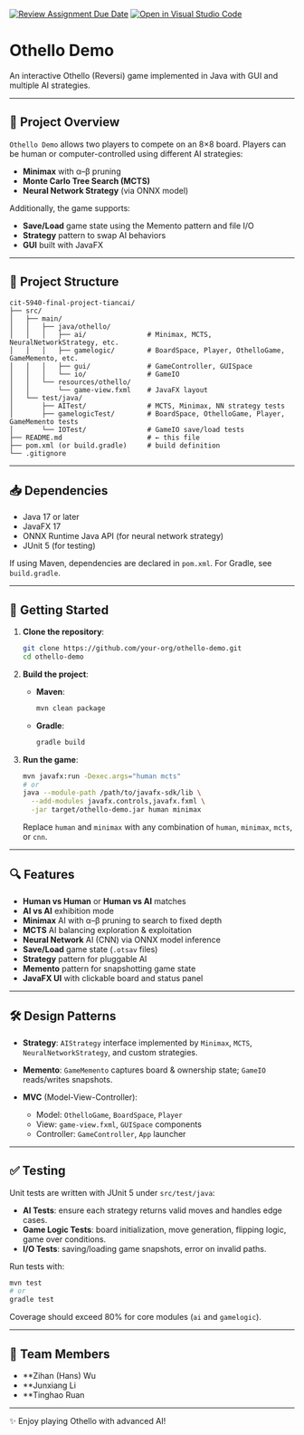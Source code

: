 [![Review Assignment Due Date](https://classroom.github.com/assets/deadline-readme-button-22041afd0340ce965d47ae6ef1cefeee28c7c493a6346c4f15d667ab976d596c.svg)](https://classroom.github.com/a/nK589Lr0)
[![Open in Visual Studio Code](https://classroom.github.com/assets/open-in-vscode-2e0aaae1b6195c2367325f4f02e2d04e9abb55f0b24a779b69b11b9e10269abc.svg)](https://classroom.github.com/online_ide?assignment_repo_id=18841709&assignment_repo_type=AssignmentRepo)
# Othello Demo

An interactive Othello (Reversi) game implemented in Java with GUI and multiple AI strategies.

---

## 🎯 Project Overview

`Othello Demo` allows two players to compete on an 8×8 board. Players can be human or computer-controlled using different AI strategies:

* **Minimax** with α–β pruning
* **Monte Carlo Tree Search (MCTS)**
* **Neural Network Strategy** (via ONNX model)

Additionally, the game supports:

* **Save/Load** game state using the Memento pattern and file I/O
* **Strategy** pattern to swap AI behaviors
* **GUI** built with JavaFX

---

## 📂 Project Structure

```
cit-5940-final-project-tiancai/
├── src/
│   ├── main/
│   │   ├── java/othello/
│   │   │   ├── ai/               # Minimax, MCTS, NeuralNetworkStrategy, etc.
│   │   │   ├── gamelogic/        # BoardSpace, Player, OthelloGame, GameMemento, etc.
│   │   │   ├── gui/              # GameController, GUISpace
│   │   │   └── io/               # GameIO
│   │   └── resources/othello/
│   │       └── game-view.fxml    # JavaFX layout
│   └── test/java/
│       ├── AITest/               # MCTS, Minimax, NN strategy tests
│       ├── gamelogicTest/        # BoardSpace, OthelloGame, Player, GameMemento tests
│       └── IOTest/               # GameIO save/load tests
├── README.md                     # ← this file
├── pom.xml (or build.gradle)     # build definition
└── .gitignore
```

---


## 📥 Dependencies

* Java 17 or later
* JavaFX 17
* ONNX Runtime Java API (for neural network strategy)
* JUnit 5 (for testing)

If using Maven, dependencies are declared in `pom.xml`. For Gradle, see `build.gradle`.

---

## 🚀 Getting Started

1. **Clone the repository**:

   ```bash
   git clone https://github.com/your-org/othello-demo.git
   cd othello-demo
   ```

2. **Build the project**:

   * **Maven**:

     ```bash
     mvn clean package
     ```
   * **Gradle**:

     ```bash
     gradle build
     ```

3. **Run the game**:

   ```bash
   mvn javafx:run -Dexec.args="human mcts"
   # or
   java --module-path /path/to/javafx-sdk/lib \
     --add-modules javafx.controls,javafx.fxml \
     -jar target/othello-demo.jar human minimax
   ```

   Replace `human` and `minimax` with any combination of `human`, `minimax`, `mcts`, or `cnn`.

---

## 🔍 Features

* **Human vs Human** or **Human vs AI** matches
* **AI vs AI** exhibition mode
* **Minimax** AI with α–β pruning to search to fixed depth
* **MCTS** AI balancing exploration & exploitation
* **Neural Network** AI (CNN) via ONNX model inference
* **Save/Load** game state (`.otsav` files)
* **Strategy** pattern for pluggable AI
* **Memento** pattern for snapshotting game state
* **JavaFX UI** with clickable board and status panel

---

## 🛠️ Design Patterns

* **Strategy**: `AIStrategy` interface implemented by `Minimax`, `MCTS`, `NeuralNetworkStrategy`, and custom strategies.
* **Memento**: `GameMemento` captures board & ownership state; `GameIO` reads/writes snapshots.
* **MVC** (Model-View-Controller):

  * Model: `OthelloGame`, `BoardSpace`, `Player`
  * View: `game-view.fxml`, `GUISpace` components
  * Controller: `GameController`, `App` launcher

---

## ✅ Testing

Unit tests are written with JUnit 5 under `src/test/java`:

* **AI Tests**: ensure each strategy returns valid moves and handles edge cases.
* **Game Logic Tests**: board initialization, move generation, flipping logic, game over conditions.
* **I/O Tests**: saving/loading game snapshots, error on invalid paths.

Run tests with:

```bash
mvn test
# or
gradle test
```

Coverage should exceed 80% for core modules (`ai` and `gamelogic`).

---

## 👥 Team Members

* **Zihan (Hans) Wu 
* **Junxiang Li 
* **Tinghao Ruan 


---

✨ Enjoy playing Othello with advanced AI! 

